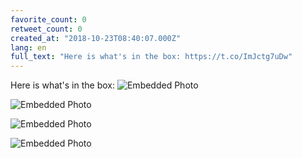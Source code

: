 ```yaml
---
favorite_count: 0
retweet_count: 0
created_at: "2018-10-23T08:40:07.000Z"
lang: en
full_text: "Here is what's in the box: https://t.co/ImJctg7uDw"
---
```


Here is what's in the box:
![Embedded Photo](https://twitter-media-coderbyheart.s3.eu-north-1.amazonaws.com/1054653684125237248-DqLh2GcXQAAA7bU.jpg)

![Embedded Photo](https://twitter-media-coderbyheart.s3.eu-north-1.amazonaws.com/1054653684125237248-DqLh3HIXcAAeHSC.jpg)

![Embedded Photo](https://twitter-media-coderbyheart.s3.eu-north-1.amazonaws.com/1054653684125237248-DqLh5SOWsAAzRTD.jpg)

![Embedded Photo](https://twitter-media-coderbyheart.s3.eu-north-1.amazonaws.com/1054653684125237248-DqLh6qpWsAAHAVH.jpg)
